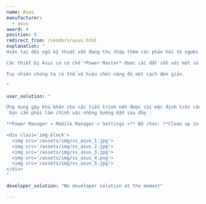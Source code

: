 ```yaml
---
name: Asus
manufacturer:
  - asus
award: 4
position: 6
redirect_from: /vendors/asus.html
explanation: "
Hiện tại đội ngũ kỹ thuật vẫn đang thu thập thêm các phản hồi từ người dùng Asus.Vậy nên các giải pháp sau có thể chưa đạt được kết quả ở tất cả các máy

Các thiết bị Asus có cơ chế *Power Master* được cài đặt sẵn với một số sửa đổi so với chức năng mặc định, Ví dụ như : ngăn không cho ứng dụng khởi tạo hoặc kết thúc tiến trình nền khi máy đang tắt.

Tuy nhiên chúng ta có thể vô hiệu chức năng đó một cách đơn giản.

"

user_solution: "

Ứng dụng gây khó khăn cho các tiến trình nền được cài mặc định trên các thiết bị Asus có tên là *Power Master*. Nhìn các ảnh màn hình bên dưới. Để tiến trình nền của ứng dụng có thể chạy tốt,
 bạn cần phải làm chính xác những hướng dẫn sau đây :

**Power Manager > Mobile Manager > Settings >** Bỏ chọn: **Clean up in suspend** và **Auto-deny apps from auto starting**. Nhìn các ảnh chụp màn hình bên dưới.

<div class='img-block'>
  <img src='/assets/img/ss_asus_1.jpg'>
  <img src='/assets/img/ss_asus_2.jpg'>
  <img src='/assets/img/ss_asus_3.jpg'>
  <img src='/assets/img/ss_asus_4.png'>
  <img src='/assets/img/ss_asus_5.jpg'>
</div>
"

developer_solution: "No developer solution at the moment"

---
```

